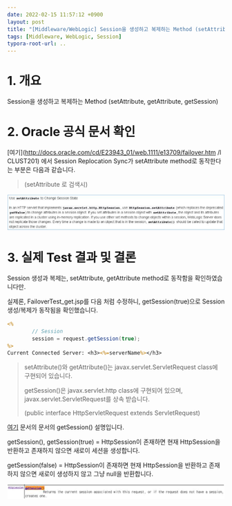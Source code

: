 ```yaml
---
date: 2022-02-15 11:57:12 +0900
layout: post
title: "[Middleware/WebLogic] Session을 생성하고 복제하는 Method (setAttribute, getAttribute, getSession)"
tags: [Middleware, WebLogic, Session]
typora-root-url: ..
---
```



# 1. 개요

Session을 생성하고 복제하는 Method (setAttribute, getAttribute, getSession)



# 2. Oracle 공식 문서 확인

[여기](http://docs.oracle.com/cd/E23943_01/web.1111/e13709/failover.htm /l CLUST201) 에서 Session Replocation Sync가 setAttribute method로 동작한다는 부분은 다음과 같습니다.

> (setAttribute 로 검색시)

![SessionMethod_1](/../assets/posts/images/01-WebLogic/SessionMethod/SessionMethod_1.png)



# 3. 실제 Test 결과 및 결론

Session 생성과 복제는, setAttribute, getAttribute method로 동작함을 확인하였습니다만.

실제론, FailoverTest_get.jsp를 다음 처럼 수정하니, getSession(true)으로 Session 생성/복제가 동작됨을 확인했습니다.



```FailoverTest_get.jsp
<%
        // Session
        session = request.getSession(true);
%>
Current Connected Server: <h3><%=serverName%></h3>
```

>setAttribute()와 getAttribute()는 javax.servlet.ServletRequest class에 구현되어 있습니다.
>
>getSession()은 javax.servlet.http class에 구현되어 있으며, javax.servlet.ServletRequest를 상속 받습니다.
>
>(public interface HttpServletRequest extends ServletRequest)



[여기](http://docs.oracle.com/javaee/6/api/javax/servlet/http/HttpServletRequest.html) 문서의 문서의 getSession() 설명입니다.

getSession(), getSession(true) = HttpSession이 존재하면 현재 HttpSession을 반환하고 존재하지 않으면 새로이 세션을 생성합니다.

getSession(false) = HttpSession이 존재하면 현재 HttpSession을 반환하고 존재하지 않으면 새로이 생성하지 않고 그냥 null을 반환합니다.



![SessionMethod_2](/../assets/posts/images/01-WebLogic/SessionMethod/SessionMethod_2.png)



